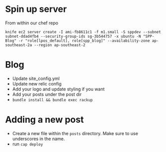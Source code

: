 Spin up server
==
  From within our chef repo

    knife ec2 server create -I ami-fb8611c1 -f m1.small -S sppdev --subnet subnet-ddad4fb4 --security-group-ids sg-3b544757 -x ubuntu -N "SPP-Blog" -r "role[lpos_default], role[spp_blog]" --availability-zone ap-southeast-2a --region ap-southeast-2

Blog
==
 - Update site_config.yml
 - Update new relic config
 - Add your logo and update styling if you want
 - Add your posts under the post dir
 - `bundle install && bundle exec rackup`

Adding a new post
==
- Create a new file within the ```posts``` directory. Make sure to use underscores in the name.
- run ```cap deploy```

